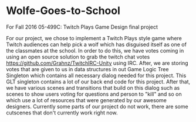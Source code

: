 # Wolfe-Goes-to-School
For Fall 2016 05-499C: Twitch Plays Game Design final project

For our project, we chose to implement a Twitch Plays style game where Twitch audiences can help pick a wolf which has disguised itself as one of 
the classmates at the school. In order to do this, we have votes coming in using an open source solution to grab the twitch chat votes https://github.com/Grahnz/TwitchIRC-Unity using IRC. After, we are storing votes that are given to us in data structures in out Game Logic Tree Singleton which contains 
all necessary dialog needed for this project. This GLT singleton contains a lot of our back end code for this project. After that, we have various scenes and 
transitions that build on this dialog such as scenes to show users voting for questions and person to "kill" and so on which use a lot of resources that were generated by our awesome designers. Currently some parts of our project do not work, there are some cutscenes that don't currently work right now. 